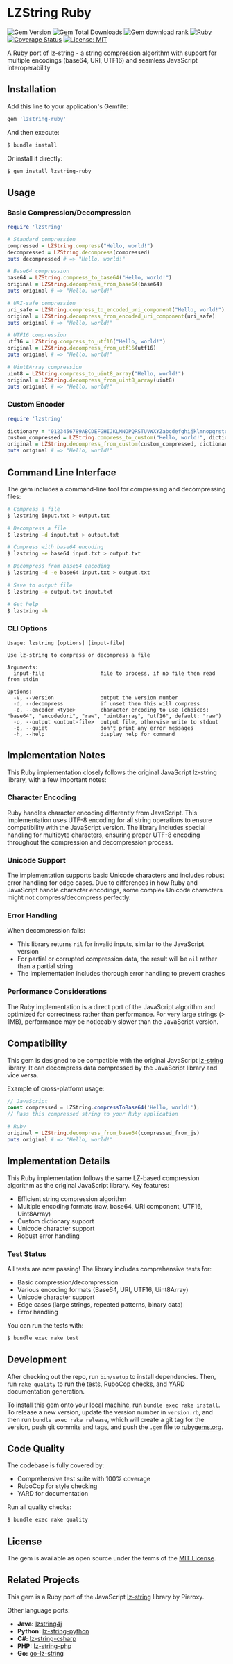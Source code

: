 # LZString Ruby

![Gem Version](https://img.shields.io/gem/v/lzstring-ruby)
![Gem Total Downloads](https://img.shields.io/gem/dt/lzstring-ruby)
![Gem download rank](https://img.shields.io/gem/rd/lzstring-ruby)
[![Ruby](https://github.com/kiwamizamurai/lzstring_ruby/actions/workflows/main.yml/badge.svg)](https://github.com/kiwamizamurai/lzstring_ruby/actions/workflows/main.yml)
[![Coverage Status](https://img.shields.io/badge/coverage-100%25-brightgreen.svg)](https://github.com/kiwamizamurai/lzstring-ruby)
[![License: MIT](https://img.shields.io/badge/License-MIT-yellow.svg)](https://opensource.org/licenses/MIT)

A Ruby port of lz-string - a string compression algorithm with support for multiple encodings (base64, URI, UTF16) and seamless JavaScript interoperability

## Installation

Add this line to your application's Gemfile:

```ruby
gem 'lzstring-ruby'
```

And then execute:

```bash
$ bundle install
```

Or install it directly:

```bash
$ gem install lzstring-ruby
```

## Usage

### Basic Compression/Decompression

```ruby
require 'lzstring'

# Standard compression
compressed = LZString.compress("Hello, world!")
decompressed = LZString.decompress(compressed)
puts decompressed # => "Hello, world!"

# Base64 compression
base64 = LZString.compress_to_base64("Hello, world!")
original = LZString.decompress_from_base64(base64)
puts original # => "Hello, world!"

# URI-safe compression
uri_safe = LZString.compress_to_encoded_uri_component("Hello, world!")
original = LZString.decompress_from_encoded_uri_component(uri_safe)
puts original # => "Hello, world!"

# UTF16 compression
utf16 = LZString.compress_to_utf16("Hello, world!")
original = LZString.decompress_from_utf16(utf16)
puts original # => "Hello, world!"

# Uint8Array compression
uint8 = LZString.compress_to_uint8_array("Hello, world!")
original = LZString.decompress_from_uint8_array(uint8)
puts original # => "Hello, world!"
```

### Custom Encoder

```ruby
require 'lzstring'

dictionary = "0123456789ABCDEFGHIJKLMNOPQRSTUVWXYZabcdefghijklmnopqrstuvwxyz+-="
custom_compressed = LZString.compress_to_custom("Hello, world!", dictionary)
original = LZString.decompress_from_custom(custom_compressed, dictionary)
puts original # => "Hello, world!"
```

## Command Line Interface

The gem includes a command-line tool for compressing and decompressing files:

```bash
# Compress a file
$ lzstring input.txt > output.txt

# Decompress a file
$ lzstring -d input.txt > output.txt

# Compress with base64 encoding
$ lzstring -e base64 input.txt > output.txt

# Decompress from base64 encoding
$ lzstring -d -e base64 input.txt > output.txt

# Save to output file
$ lzstring -o output.txt input.txt

# Get help
$ lzstring -h
```

### CLI Options

```
Usage: lzstring [options] [input-file]

Use lz-string to compress or decompress a file

Arguments:
  input-file                  file to process, if no file then read from stdin

Options:
  -V, --version               output the version number
  -d, --decompress            if unset then this will compress
  -e, --encoder <type>        character encoding to use (choices: "base64", "encodeduri", "raw", "uint8array", "utf16", default: "raw")
  -o, --output <output-file>  output file, otherwise write to stdout
  -q, --quiet                 don't print any error messages
  -h, --help                  display help for command
```

## Implementation Notes

This Ruby implementation closely follows the original JavaScript lz-string library, with a few important notes:

### Character Encoding

Ruby handles character encoding differently from JavaScript. This implementation uses UTF-8 encoding for all string operations to ensure compatibility with the JavaScript version. The library includes special handling for multibyte characters, ensuring proper UTF-8 encoding throughout the compression and decompression process.

### Unicode Support

The implementation supports basic Unicode characters and includes robust error handling for edge cases. Due to differences in how Ruby and JavaScript handle character encodings, some complex Unicode characters might not compress/decompress perfectly.

### Error Handling

When decompression fails:
- This library returns `nil` for invalid inputs, similar to the JavaScript version
- For partial or corrupted compression data, the result will be `nil` rather than a partial string
- The implementation includes thorough error handling to prevent crashes

### Performance Considerations

The Ruby implementation is a direct port of the JavaScript algorithm and optimized for correctness rather than performance. For very large strings (> 1MB), performance may be noticeably slower than the JavaScript version.

## Compatibility

This gem is designed to be compatible with the original JavaScript [lz-string](https://github.com/pieroxy/lz-string) library. It can decompress data compressed by the JavaScript library and vice versa.

Example of cross-platform usage:

```javascript
// JavaScript
const compressed = LZString.compressToBase64('Hello, world!');
// Pass this compressed string to your Ruby application
```

```ruby
# Ruby
original = LZString.decompress_from_base64(compressed_from_js)
puts original # => "Hello, world!"
```

## Implementation Details

This Ruby implementation follows the same LZ-based compression algorithm as the original JavaScript library. Key features:

- Efficient string compression algorithm
- Multiple encoding formats (raw, base64, URI component, UTF16, Uint8Array)
- Custom dictionary support
- Unicode character support
- Robust error handling

### Test Status

All tests are now passing! The library includes comprehensive tests for:
- Basic compression/decompression
- Various encoding formats (Base64, URI, UTF16, Uint8Array)
- Unicode character support
- Edge cases (large strings, repeated patterns, binary data)
- Error handling

You can run the tests with:

```bash
$ bundle exec rake test
```

## Development

After checking out the repo, run `bin/setup` to install dependencies. Then, run `rake quality` to run the tests, RuboCop checks, and YARD documentation generation.

To install this gem onto your local machine, run `bundle exec rake install`. To release a new version, update the version number in `version.rb`, and then run `bundle exec rake release`, which will create a git tag for the version, push git commits and tags, and push the `.gem` file to [rubygems.org](https://rubygems.org).

## Code Quality

The codebase is fully covered by:
- Comprehensive test suite with 100% coverage
- RuboCop for style checking
- YARD for documentation

Run all quality checks:

```bash
$ bundle exec rake quality
```

## License

The gem is available as open source under the terms of the [MIT License](https://opensource.org/licenses/MIT).

## Related Projects

This gem is a Ruby port of the JavaScript [lz-string](https://github.com/pieroxy/lz-string) library by Pieroxy.

Other language ports:
- **Java:** [lzstring4j](https://github.com/rufushuang/lz-string4java)
- **Python:** [lz-string-python](https://github.com/eduardtomasek/lz-string-python)
- **C#:** [lz-string-csharp](https://github.com/kreudom/lz-string-csharp)
- **PHP:** [lz-string-php](https://github.com/nullpunkt/lz-string-php)
- **Go:** [go-lz-string](https://github.com/daku10/go-lz-string)
